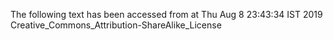 The following text has been accessed from at Thu Aug 8 23:43:34 IST 2019
Creative_Commons_Attribution-ShareAlike_License
